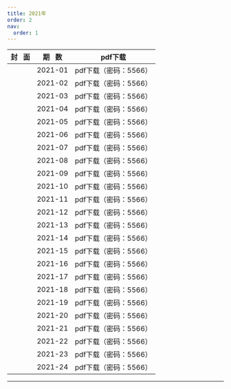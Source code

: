 ```yaml
---
title: 2021年
order: 2
nav:
  order: 1
---
```

| 封   面 | 期   数 |        pdf下载        |
| :-------: | :-------: | :-------------------: |
|          |  2021-01  | pdf下载（密码：5566） |
|          |  2021-02  | pdf下载（密码：5566） |
|          |  2021-03  | pdf下载（密码：5566） |
|          |  2021-04  | pdf下载（密码：5566） |
|          |  2021-05  | pdf下载（密码：5566） |
|          |  2021-06  | pdf下载（密码：5566） |
|          |  2021-07  | pdf下载（密码：5566） |
|          |  2021-08  | pdf下载（密码：5566） |
|          |  2021-09  | pdf下载（密码：5566） |
|          |  2021-10  | pdf下载（密码：5566） |
|          |  2021-11  | pdf下载（密码：5566） |
|          |  2021-12  | pdf下载（密码：5566） |
|          |  2021-13  | pdf下载（密码：5566） |
|          |  2021-14  | pdf下载（密码：5566） |
|          |  2021-15  | pdf下载（密码：5566） |
|          |  2021-16  | pdf下载（密码：5566） |
|          |  2021-17  | pdf下载（密码：5566） |
|          |  2021-18  | pdf下载（密码：5566） |
|          |  2021-19  | pdf下载（密码：5566） |
|          |  2021-20  | pdf下载（密码：5566） |
|          |  2021-21  | pdf下载（密码：5566） |
|          |  2021-22  | pdf下载（密码：5566） |
|          |  2021-23  | pdf下载（密码：5566） |
|          |  2021-24  | pdf下载（密码：5566） |

---
